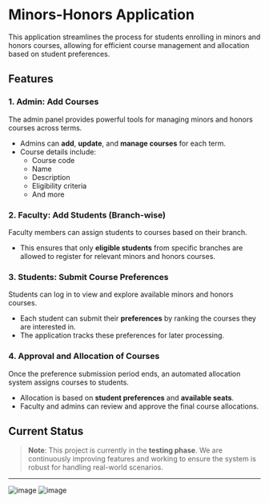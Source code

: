 # Minors-Honors Application

This application streamlines the process for students enrolling in minors and honors courses, allowing for efficient course management and allocation based on student preferences.

## Features

### 1. Admin: Add Courses
The admin panel provides powerful tools for managing minors and honors courses across terms.
- Admins can **add**, **update**, and **manage courses** for each term.
- Course details include:
  - Course code
  - Name
  - Description
  - Eligibility criteria
  - And more

### 2. Faculty: Add Students (Branch-wise)
Faculty members can assign students to courses based on their branch.
- This ensures that only **eligible students** from specific branches are allowed to register for relevant minors and honors courses.

### 3. Students: Submit Course Preferences
Students can log in to view and explore available minors and honors courses.
- Each student can submit their **preferences** by ranking the courses they are interested in.
- The application tracks these preferences for later processing.

### 4. Approval and Allocation of Courses
Once the preference submission period ends, an automated allocation system assigns courses to students.
- Allocation is based on **student preferences** and **available seats**.
- Faculty and admins can review and approve the final course allocations.

## Current Status
> **Note**: This project is currently in the **testing phase**. We are continuously improving features and working to ensure the system is robust for handling real-world scenarios.

---

![image](https://github.com/user-attachments/assets/9539c345-5900-44f2-9264-0e7f62e96e50)
![image](https://github.com/user-attachments/assets/355a971d-190d-420d-ba19-5ddb9155e910)
